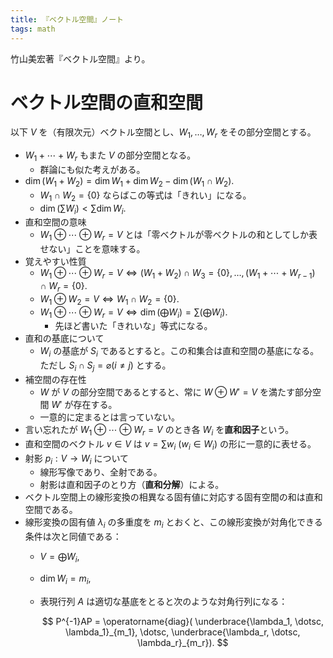 ```yaml
---
title: 『ベクトル空間』ノート
tags: math
---
```


竹山美宏著『ベクトル空間』より。

# ベクトル空間の直和空間

以下 $V$ を（有限次元）ベクトル空間とし、$W_1, \dotsc, W_r$ をその部分空間とする。

* $W_1 + \dotsb + W_r$ もまた $V$ の部分空間となる。
  * 群論にも似た考えがある。
* $\dim{(W_1 + W_2)} = \dim{W_1} + \dim{W_2} - \dim{(W_1 \cap W_2)}.$
  * $W_1 \cap W_2 = \lbrace 0\rbrace$ ならばこの等式は「きれい」になる。
  * $\dim{(\sum W_i)} \lt \sum \dim W_i.$
* 直和空間の意味
  * $W_1 \oplus \dotsb \oplus W_r = V$ とは「零ベクトルが零ベクトルの和としてしか表せない」ことを意味する。
* 覚えやすい性質
  * $W_1 \oplus \dotsb \oplus W_r = V \iff (W_1 + W_2) \cap W_3 = \lbrace 0\rbrace, \dotsc, (W_1 + \dotsb + W_{r-1}) \cap W_r = \lbrace0\rbrace.$
  * $W_1 \oplus W_2 = V \iff W_1 \cap W_2 = \lbrace 0\rbrace.$
  * $W_1 \oplus \dotsb \oplus W_r = V \iff \dim(\bigoplus W_i) = \sum(\bigoplus W_i).$
    * 先ほど書いた「きれいな」等式になる。
* 直和の基底について
  * $W_i$ の基底が $S_i$ であるとすると。この和集合は直和空間の基底になる。ただし $S_i \cap S_j = \varnothing (i \ne j)$ とする。
* 補空間の存在性
  * $W$ が $V$ の部分空間であるとすると、常に $W \oplus W' = V$ を満たす部分空間 $W'$ が存在する。
  * 一意的に定まるとは言っていない。
* 言い忘れたが $W_1 \oplus \dotsb \oplus W_r = V$ のとき各 $W_i$ を**直和因子**という。
* 直和空間のベクトル $v \in V$ は $v = \sum w_i\ (w_i \in W_i)$ の形に一意的に表せる。
* 射影 $p_i: V \longrightarrow W_i$ について
  * 線形写像であり、全射である。
  * 射影は直和因子のとり方（**直和分解**）による。
* ベクトル空間上の線形変換の相異なる固有値に対応する固有空間の和は直和空間である。
* 線形変換の固有値 $\lambda_i$ の多重度を $m_i$ とおくと、この線形変換が対角化できる条件は次と同値である：
  * $V = \bigoplus W_i,$
  * $\dim W_i = m_i,$
  * 表現行列 $A$ は適切な基底をとると次のような対角行列になる：

    $$
    P^{-1}AP = \operatorname{diag}(
        \underbrace{\lambda_1, \dotsc, \lambda_1}_{m_1},
        \dotsc,
        \underbrace{\lambda_r, \dotsc, \lambda_r}_{m_r}).
    $$
